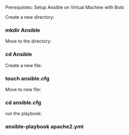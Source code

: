 Prerequistes:
Setup Ansible on Virtual Machine with Boto


Create a new directory: 
### mkdir Ansible

Move to the directory: 
### cd Ansible

Create a new file: 
### touch ansible.cfg

Move to new file: 
### cd ansible.cfg

run the playbook:
### ansible-playbook apache2.yml
